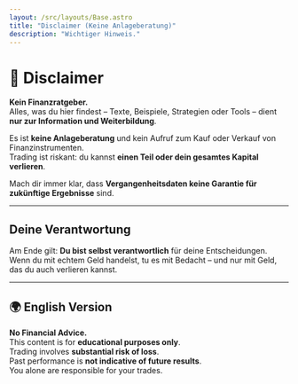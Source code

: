 ```yaml
---
layout: /src/layouts/Base.astro
title: "Disclaimer (Keine Anlageberatung)"
description: "Wichtiger Hinweis."
---
```


# 📢 Disclaimer

**Kein Finanzratgeber.**  
Alles, was du hier findest – Texte, Beispiele, Strategien oder Tools – dient **nur zur Information und Weiterbildung**.  

Es ist **keine Anlageberatung** und kein Aufruf zum Kauf oder Verkauf von Finanzinstrumenten.  
Trading ist riskant: du kannst **einen Teil oder dein gesamtes Kapital verlieren**.  

Mach dir immer klar, dass **Vergangenheitsdaten keine Garantie für zukünftige Ergebnisse** sind.  

---

## Deine Verantwortung
Am Ende gilt: **Du bist selbst verantwortlich** für deine Entscheidungen.  
Wenn du mit echtem Geld handelst, tu es mit Bedacht – und nur mit Geld, das du auch verlieren kannst.  

---

## 🌍 English Version
**No Financial Advice.**  
This content is for **educational purposes only**.  
Trading involves **substantial risk of loss**.  
Past performance is **not indicative of future results**.  
You alone are responsible for your trades.

